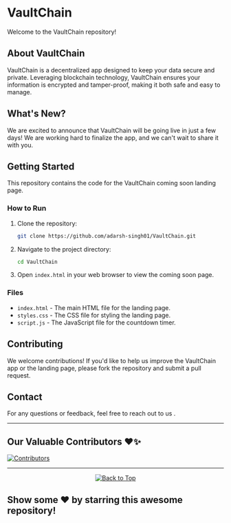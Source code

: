 # VaultChain

Welcome to the VaultChain repository! 

## About VaultChain

VaultChain is a decentralized app designed to keep your data secure and private. Leveraging blockchain technology, VaultChain ensures your information is encrypted and tamper-proof, making it both safe and easy to manage.

## What's New?

We are excited to announce that VaultChain will be going live in just a few days! We are working hard to finalize the app, and we can't wait to share it with you.

## Getting Started

This repository contains the code for the VaultChain coming soon landing page. 

### How to Run

1. Clone the repository:
    ```bash
    git clone https://github.com/adarsh-singh01/VaultChain.git
    ```
2. Navigate to the project directory:
    ```bash
    cd VaultChain
    ```
3. Open `index.html` in your web browser to view the coming soon page.

### Files

- `index.html` - The main HTML file for the landing page.
- `styles.css` - The CSS file for styling the landing page.
- `script.js` - The JavaScript file for the countdown timer.

## Contributing

We welcome contributions! If you'd like to help us improve the VaultChain app or the landing page, please fork the repository and submit a pull request.

## Contact

For any questions or feedback, feel free to reach out to us .

---

## Our Valuable Contributors ❤️✨

[![Contributors](https://contrib.rocks/image?repo=say-het/VaultChain)](https://github.com/say-het/VaultChain/graphs/contributors)

---

<div align="center">
    <a href="#top">
        <img src="https://img.shields.io/badge/Back%20to%20Top-000000?style=for-the-badge&logo=github&logoColor=white" alt="Back to Top">
    </a>
</div>

## Show some ❤️ by starring this awesome repository!
